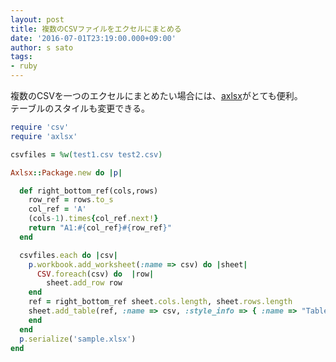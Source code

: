 ```yaml
---
layout: post
title: 複数のCSVファイルをエクセルにまとめる
date: '2016-07-01T23:19:00.000+09:00'
author: s sato
tags:
- ruby
---
```


複数のCSVを一つのエクセルにまとめたい場合には、[axlsx](https://github.com/randym/axlsx)がとても便利。  
テーブルのスタイルも変更できる。

```ruby
require 'csv'
require 'axlsx'

csvfiles = %w(test1.csv test2.csv)

Axlsx::Package.new do |p|

  def right_bottom_ref(cols,rows)
	row_ref = rows.to_s
	col_ref = 'A'
	(cols-1).times{col_ref.next!}
	return "A1:#{col_ref}#{row_ref}"
  end

  csvfiles.each do |csv|
    p.workbook.add_worksheet(:name => csv) do |sheet|
	  CSV.foreach(csv) do  |row|
	    sheet.add_row row
	end
	ref = right_bottom_ref sheet.cols.length, sheet.rows.length
	sheet.add_table(ref, :name => csv, :style_info => { :name => "TableStyleMedium21" })
    end
  end
  p.serialize('sample.xlsx')
end
```
